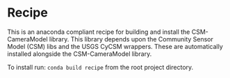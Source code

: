 # Recipe

This is an anaconda compliant recipe for building and install the CSM-CameraModel library.  This library depends upon the Community Sensor Model (CSM) libs and the  USGS CyCSM wrappers. These are automatically installed alongside the CSM-CameraModel library.   

To install run: `conda build recipe` from the root project directory.
